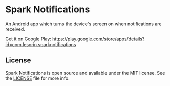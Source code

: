Spark Notifications
===================

An Android app which turns the device's screen on when notifications are received.

Get it on Google Play: https://play.google.com/store/apps/details?id=com.lesorin.sparknotifications

## License

Spark Notifications is open source and available under the MIT license.
See the [LICENSE](LICENSE) file for more info.
